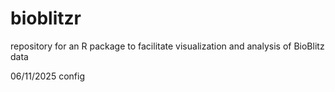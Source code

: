 # bioblitzr
repository for an R package to facilitate visualization and analysis of BioBlitz data

06/11/2025 config
